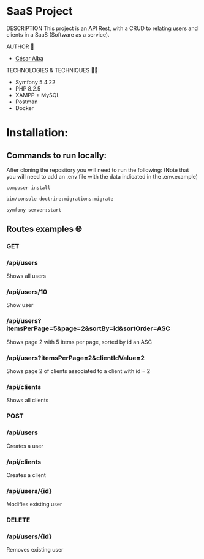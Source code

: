 # SaaS Project

DESCRIPTION
This project is an API Rest, with a CRUD to relating users and clients in a SaaS (Software as a service).

AUTHOR 🧑
- [César Alba](https://github.com/Cesario87)

TECHNOLOGIES & TECHNIQUES 👨‍💻
- Symfony 5.4.22
- PHP 8.2.5
- XAMPP + MySQL
- Postman
- Docker

# Installation:
## Commands to run locally:
After cloning the repository you will need to run the following:
(Note that you will need to add an .env file with the data indicated in the .env.example)
```bash
composer install
```
```bash
bin/console doctrine:migrations:migrate
```
```bash
symfony server:start
```

## Routes examples 🌐
### GET
### /api/users
Shows all users
### /api/users/10
Show user
### /api/users?itemsPerPage=5&page=2&sortBy=id&sortOrder=ASC
Shows page 2 with 5 items per page, sorted by id an ASC
### /api/users?itemsPerPage=2&clientIdValue=2
Shows page 2 of clients associated to a client with id = 2
### /api/clients
Shows all clients

### POST
### /api/users
Creates a user
### /api/clients
Creates a client
### /api/users/{id}
Modifies existing user
### DELETE
### /api/users/{id}
Removes existing user